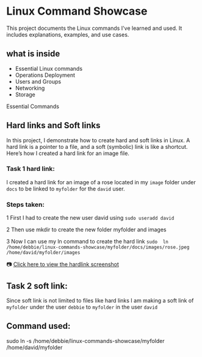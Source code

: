 # Linux Command Showcase

This project documents the Linux commands I've learned and used. It includes explanations, examples, and use cases.

## what is inside

- Essential Linux commands
- Operations Deployment
- Users and Groups
- Networking
- Storage

Essential Commands
 
## Hard links and Soft links

In this project, I demonstrate how to create hard and soft links in Linux. A hard link is a pointer to a file, and a soft (symbolic) link is like a shortcut. Here’s how I created a hard link for an image file.

### Task 1 hard link:
I created a hard link for an image of a rose located in my `image` folder under `docs` to be linked to `myfolder` for the `david`
user.


### Steps taken:
 1 First I had to create the new user david using  `sudo useradd david`
 	
 2 Then use mkdir to create the new folder myfolder and images

 3 Now I can use my ln command to create the hard link `sudo  ln /home/debbie/linux-commands-showcase/myfolder/docs/images/rose.jpeg /home/david/myfolder/images`

📷 [Click here to view the hardlink screenshot](myfolder/docs/images/hardlink-proof.png)

## Task 2 soft link:
Since soft link is not limited to files like hard links I am making a soft link of `myfolder` under the user `debbie` to `myfolder` in the user `david`

## Command used:

sudo ln -s /home/debbie/linux-commands-showcase/myfolder /home/david/myfolder 
 

